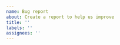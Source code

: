 ```yaml
---
name: Bug report
about: Create a report to help us improve
title: ''
labels: ''
assignees: ''
---
```


<!--

Hi, thank you for taking the time to create an issue.

Can you please provide:

1) The issue and what you expected to happen
    The _ _ does _ _ when _ _ while it should _ _

2) Exact steps to reproduce this issue
    Click this, tap that, see error _ _

3) Your environment:
    Which DBMS are you using (MySQL 8, Postgres 12, ...).
    Which deployment are you using (npx, Docker, ...).
    What browser are you using (Chrome 87, Safari 14, ...).

4) Any other relevant information we might need to reproduce this issue
    A SQL dump of the setup.
    What third party services you rely on (S3, managed database, ...).

-->
